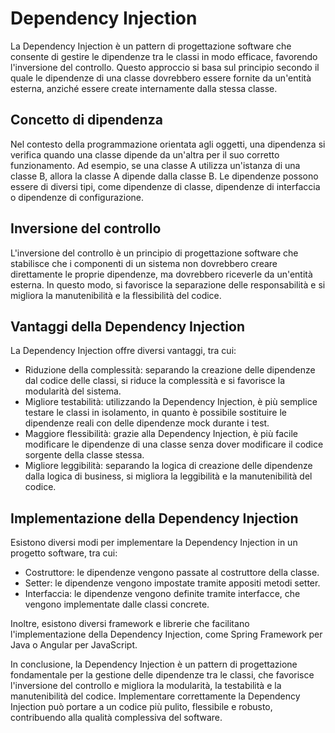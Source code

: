 # Dependency Injection

La Dependency Injection è un pattern di progettazione software che consente di gestire le dipendenze tra le classi in modo efficace, favorendo l'inversione del controllo. Questo approccio si basa sul principio secondo il quale le dipendenze di una classe dovrebbero essere fornite da un'entità esterna, anziché essere create internamente dalla stessa classe.

## Concetto di dipendenza

Nel contesto della programmazione orientata agli oggetti, una dipendenza si verifica quando una classe dipende da un'altra per il suo corretto funzionamento. Ad esempio, se una classe A utilizza un'istanza di una classe B, allora la classe A dipende dalla classe B. Le dipendenze possono essere di diversi tipi, come dipendenze di classe, dipendenze di interfaccia o dipendenze di configurazione.

## Inversione del controllo

L'inversione del controllo è un principio di progettazione software che stabilisce che i componenti di un sistema non dovrebbero creare direttamente le proprie dipendenze, ma dovrebbero riceverle da un'entità esterna. In questo modo, si favorisce la separazione delle responsabilità e si migliora la manutenibilità e la flessibilità del codice.

## Vantaggi della Dependency Injection

La Dependency Injection offre diversi vantaggi, tra cui:

- Riduzione della complessità: separando la creazione delle dipendenze dal codice delle classi, si riduce la complessità e si favorisce la modularità del sistema.
- Migliore testabilità: utilizzando la Dependency Injection, è più semplice testare le classi in isolamento, in quanto è possibile sostituire le dipendenze reali con delle dipendenze mock durante i test.
- Maggiore flessibilità: grazie alla Dependency Injection, è più facile modificare le dipendenze di una classe senza dover modificare il codice sorgente della classe stessa.
- Migliore leggibilità: separando la logica di creazione delle dipendenze dalla logica di business, si migliora la leggibilità e la manutenibilità del codice.

## Implementazione della Dependency Injection

Esistono diversi modi per implementare la Dependency Injection in un progetto software, tra cui:

- Costruttore: le dipendenze vengono passate al costruttore della classe.
- Setter: le dipendenze vengono impostate tramite appositi metodi setter.
- Interfaccia: le dipendenze vengono definite tramite interfacce, che vengono implementate dalle classi concrete.

Inoltre, esistono diversi framework e librerie che facilitano l'implementazione della Dependency Injection, come Spring Framework per Java o Angular per JavaScript.

In conclusione, la Dependency Injection è un pattern di progettazione fondamentale per la gestione delle dipendenze tra le classi, che favorisce l'inversione del controllo e migliora la modularità, la testabilità e la manutenibilità del codice. Implementare correttamente la Dependency Injection può portare a un codice più pulito, flessibile e robusto, contribuendo alla qualità complessiva del software.